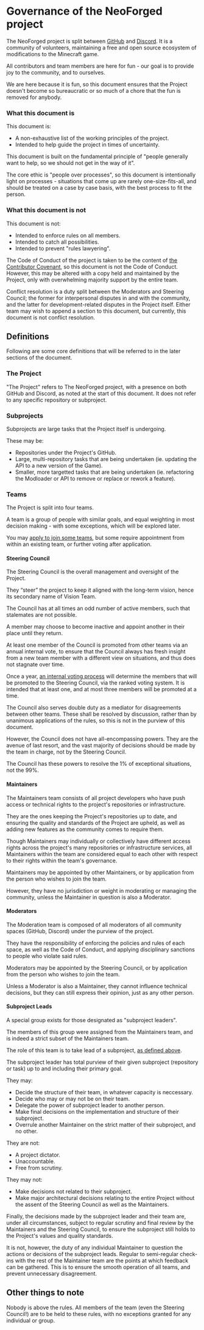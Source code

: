 # Governance of the NeoForged project

The NeoForged project is split between [GitHub](https://github.com/NeoForged) and [Discord](https://discord.neoforged.net). It is a community of volunteers, maintaining a free and open source ecosystem of modifications to the Minecraft game.

All contributors and team members are here for fun - our goal is to provide joy to the community, and to ourselves. 

We are here because it is fun, so this document ensures that the Project doesn't become so bureaucratic or so much of a chore that the fun is removed for anybody.

### What this document is

This document is:
 * A non-exhaustive list of the working principles of the project.
 * Intended to help guide the project in times of uncertainty.

This document is built on the fundamental principle of "people generally want to help, so we should not get in the way of it".

The core ethic is "people over processes", so this document is intentionally light on processes - situations that come up are rarely one-size-fits-all, and should be treated on a case by case basis, with the best process to fit the person.

### What this document is not

This document is not:
 * Intended to enforce rules on all members.
 * Intended to catch all possibilities.
 * Intended to prevent "rules lawyering".

The Code of Conduct of the project is taken to be the content of [the Contributor Covenant](https://www.contributor-covenant.org/version/2/1/code_of_conduct/), so this document is not the Code of Conduct. However, this may be altered with a copy held and maintained by the Project, only with overwhelming majority support by the entire team.

Conflict resolution is a duty split between the Moderators and Steering Council; the former for interpersonal disputes in and with the community, and the latter for development-related disputes in the Project itself. Either team may wish to append a section to this document, but currently, this document is not conflict resolution.

## Definitions

Following are some core definitions that will be referred to in the later sections of the document.

### The Project

"The Project" refers to The NeoForged project, with a presence on both GitHub and Discord, as noted at the start of this document. It does not refer to any specific repository or subproject.

### Subprojects

Subprojects are large tasks that the Project itself is undergoing.

These may be:

* Repositories under the Project's GitHub.
* Large, multi-repository tasks that are being undertaken (ie. updating the API to a new version of the Game).
* Smaller, more targetted tasks that are being undertaken (ie. refactoring the Modloader or API to remove or replace or rework a feature).

### Teams

The Project is split into four teams.

A team is a group of people with similar goals, and equal weighting in most decision making - with some exceptions, which will be explored later.

You may [apply to join some teams](https://links.neoforged.net/apply), but some require appointment from within an existing team, or further voting after application.

#### Steering Council

The Steering Council is the overall management and oversight of the Project. 

They “steer” the project to keep it aligned with the long-term vision, hence its secondary name of Vision Team.

The Council has at all times an odd number of active members, such that stalemates are not possible.

A member may choose to become inactive and appoint another in their place until they return.

At least one member of the Council is promoted from other teams via an annual internal vote, to ensure that the Council always has fresh insight from a new team member with a different view on situations, and thus does not stagnate over time.

Once a year, [an internal voting process](https://peps.python.org/pep-8104/) will determine the members that will be promoted to the Steering Council, via the ranked voting system. It is intended that at least one, and at most three members will be promoted at a time.

The Council also serves double duty as a mediator for disagreements between other teams. These shall be resolved by discussion, rather than by unanimous applications of the rules, so this is not in the purview of this document.

However, the Council does not have all-encompassing powers. They are the avenue of last resort, and the vast majority of decisions should be made by the team in charge, not by the Steering Council.

The Council has these powers to resolve the 1% of exceptional situations, not the 99%.

#### Maintainers

The Maintainers team consists of all project developers who have push access or technical rights to the project's repositories or infrastructure.

They are the ones keeping the Project's repositories up to date, and ensuring the quality and standards of the Project are upheld, as well as adding new features as the community comes to require them.

Though Maintainers may individually or collectively have different access rights across the project's many repositories or infrastructure services, all Maintainers within the team are considered equal to each other with respect to their rights within the team's governance.

Maintainers may be appointed by other Maintainers, or by application from the person who wishes to join the team.

However, they have no jurisdiction or weight in moderating or managing the community, unless the Maintainer in question is also a Moderator.


#### Moderators

The Moderation team is composed of all moderators of all community spaces (GitHub, Discord) under the purview of the project.

They have the responsibility of enforcing the policies and rules of each space, as well as the Code of Conduct, and applying disciplinary sanctions to people who violate said rules.

Moderators may be appointed by the Steering Council, or by application from the person who wishes to join the team.  

Unless a Moderator is also a Maintainer, they cannot influence technical decisions, but they can still express their opinion, just as any other person.

#### Subproject Leads

A special group exists for those designated as "subproject leaders".

The members of this group were assigned from the Maintainers team, and is indeed a strict subset of the Maintainers team.

The role of this team is to take lead of a subproject, [as defined above](#subprojects).

The subproject leader has total purview of their given subproject (repository or task) up to and including their primary goal.

They may:
* Decide the structure of their team, in whatever capacity is neccessary.
* Decide who may or may not be on their team.
* Delegate the power of subproject leader to another person.
* Make final decisions on the implementation and structure of their subproject.
* Overrule another Maintainer on the strict matter of their subproject, and no other.

They are not:
* A project dictator.
* Unaccountable.
* Free from scrutiny.

They may not:
* Make decisions not related to their subproject.
* Make major architectural decisions relating to the entire Project without the assent of the Steering Council as well as the Maintainers.

Finally, the decisions made by the subproject leader and their team are, under all circumstances, subject to regular scrutiny and final review by the Maintainers and the Steering Council, to ensure the subproject still holds to the Project's values and quality standards.

It is not, however, the duty of any individual Maintainer to question the actions or decisions of the subproject leads. Regular to semi-regular check-ins with the rest of the Maintainer team are the points at which feedback can be gathered. This is to ensure the smooth operation of all teams, and prevent unnecessary disagreement.

## Other things to note

Nobody is above the rules. All members of the team (even the Steering Council!) are to be held to these rules, with no exceptions granted for any individual or group.
